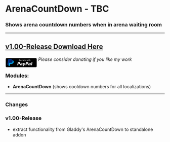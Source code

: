# ArenaCountDown - TBC

### Shows arena countdown numbers when in arena waiting room

---

## [v1.00-Release Download Here](https://github.com/XiconQoo/ArenaCountDown-TBC/releases/download/v1.00-Release/ArenaCountDown-TBC_v1.00-Release.zip)

###### <a target="_blank" rel="noopener noreferrer" href="https://www.paypal.me/xiconqoo/10"><img src="https://raw.githubusercontent.com/XiconQoo/Gladdy/readme-media/Paypal-Donate.png" height="30" style="margin-top:-30px;position:relative;top:20px;"></a> Please consider donating if you like my work

### Modules:
- **ArenaCountDown** (shows cooldown numbers for all localizations)

---

### Changes

### v1.00-Release

- extract functionality from Gladdy's ArenaCountDown to standalone addon